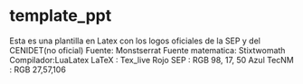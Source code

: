 # template_ppt
Esta es una plantilla en Latex con los logos oficiales de la SEP y del CENIDET(no oficial)
Fuente: Monstserrat
Fuente matematica: Stixtwomath
Compilador:LuaLatex
LaTeX : Tex_live
Rojo SEP : RGB 98, 17, 50
Azul TecNM : RGB 27,57,106
